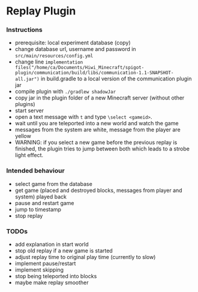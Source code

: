 # Replay Plugin

### Instructions
- prerequisite: local experiment database (copy)
- change database url, username and password in `src/main/resources/config.yml` 
- change line `implementation files("/home/ca/Documents/Hiwi_Minecraft/spigot-plugin/communication/build/libs/communication-1.1-SNAPSHOT-all.jar")` 
in build.gradle to a local version of the communication plugin jar
- compile plugin with `./gradlew shadowJar`
- copy jar in the plugin folder of a new Minecraft server (without other plugins)
- start server
- open a text message with `t` and type `\select <gameid>`. 
- wait until you are teleported into a new world and watch the game
- messages from the system are white, message from the player are yellow
- WARNING: if you select a new game before the previous replay is finished, 
the plugin tries to jump between both which leads to a strobe light effect. 

### Intended behaviour
- select game from the database
- get game (placed and destroyed blocks, messages from player and system) played back
- pause and restart game
- jump to timestamp
- stop replay

### TODOs
- add explanation in start world
- stop old replay if a new game is started
- adjust replay time to original play time (currently to slow)
- implement pause/restart
- implement skipping
- stop being teleported into blocks
- maybe make replay smoother
